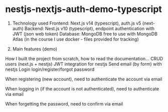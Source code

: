 # nestjs-nextjs-auth-demo-typescript

1. Technology used
   Frontend: Next.js v14 (typescript), auth.js v5 (next-auth)
   Backend: Nest.js v10 (typescript), endpoint authentication with JWT (json web token)
   Database: MongoDB free to use with MongoDB Atlas
   (in the course I use docker - files provided for tracking)

2. Main features (demo)

How I built the project from scratch, how to read the documentation...
CRUD users (next.js + nestjs)
JWT integration for nestjs
Send email (by form) with nestjs
Login login/register/forgot password

When registering (new account), need to authenticate the account via email

When logging in (if the account is not authenticated), need to authenticate via email

When forgetting the password, need to confirm via email
